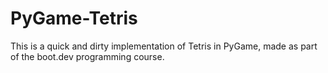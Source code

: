 # PyGame-Tetris

This is a quick and dirty implementation of Tetris in PyGame, made as part of the boot.dev programming course.
